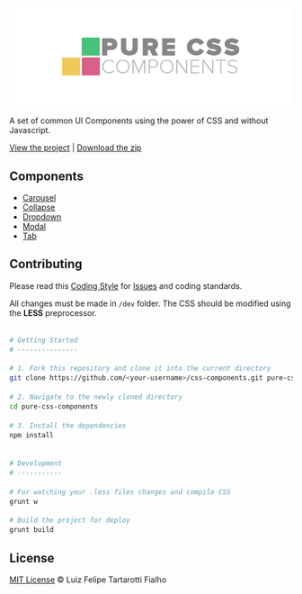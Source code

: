 ![Pure CSS Components Logo](logo-pcc.jpg "Pure CSS Components")

A set of common UI Components using the power of CSS and without Javascript.

[View the project](http://www.felipefialho.com/css-components) |
[Download the zip](http://www.felipefialho.com/css-components/build/css-components.zip)

## Components

* [Carousel](http://www.felipefialho.com/css-components/#component-carousel "Carousel")
* [Collapse](http://www.felipefialho.com/css-components/#component-collapse "Collapse")
* [Dropdown](http://www.felipefialho.com/css-components/#component-dropdown "Dropdown")
* [Modal](http://www.felipefialho.com/css-components/#component-modal "Modal")
* [Tab](http://www.felipefialho.com/css-components/#component-tab "Tab")

## Contributing

Please read this [Coding Style](https://github.com/LFeh/coding-style/) for [Issues](https://github.com/LFeh/css-components/issues) and coding standards.

All changes must be made in `/dev` folder. The CSS should be modified using the **LESS** preprocessor.

  ```bash

  # Getting Started
  # ---------------

  # 1. Fork this repository and clone it into the current directory
  git clone https://github.com/<your-username>/css-components.git pure-css-components

  # 2. Navigate to the newly cloned directory
  cd pure-css-components

  # 3. Install the dependencies
  npm install


  # Development
  # -----------

  # For watching your .less files changes and compile CSS
  grunt w

  # Build the project for deploy
  grunt build
  ```

## License

[MIT License](http://felipefialho.mit-license.org/) © Luiz Felipe Tartarotti Fialho
